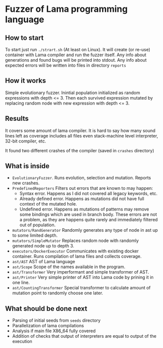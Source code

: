# Fuzzer of Lama programming language

## How to start

To start just run `./strart.sh` (At least on Linux).
It will create (or re-use) container with Lama compiler
and run the fuzzer itself.
Any info about generations and found bugs will be printed into stdout.
Any info about expected errors will be written into files in directory `reports`

## How it works

Simple evolutionary fuzzer. 
Inintial population initialized as random expressions with depth <= 3.
Then each survived expression mutated by replacing random node with new expression with depth <= 3.

## Results

It covers some amount of lama compiler.
It is hard to say how many sound lines left as coverage includes all files even stack-machine level interpreter, 32-bit compiler, etc.

It found two different crashes of the compiler (saved in `crashes` directory)

## What is inside

- `EvolutionaryFuzzer`.
  Runs evolution, selection and mutation. Reports new crashes.
- `PredefinedReporters`
  Filters out errors that are known to may happen:
  - Syntax error. Happens as I did not covered all legacy keywords, etc.
  - Already defined error. Happens as mutations did not have full context of the mutated hole.
  - Undefined error. Happens as mutations of patterns may remove some bindings which are used in branch body.
  These errors are not a problem, as they are happens quite rarely and immediately filtered out of population.
- `mutators/RandGenerator`
  Randomly generates any type of node in ast up to some limited depth.
- `mutators/SimpleMutator`
  Replaces random node with randomly generated node up to depth 3.
- `executors/DockerExecutor`
  Communicates with existing docker container.
  Runs compilation of lama files and collects coverage.
- `ast/AST`
  AST of Lama language
- `ast/Scope`
  Scope of the names available in the program.
- `ast/Transformer`
  Very imperformant and simple transformer of AST.
- `ast/Printer`
  Very simple printer of AST into Lama code by prining it in one line.
- `ast/CountingTransformer`
  Special transformer to calculate amount of mutation point to randomly choose one later.

## What should be done next

- Parsing of initial seeds from `seeds` directory
- Parallelization of lama compilations
- Analysis if main file X86_64 fully covered
- Addition of checks that output of interpreters are equal to output of the execution

